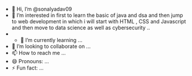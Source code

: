 - 👋 Hi, I’m @sonalyadav09
- 👀 I’m interested in first to learn the basic of java and dsa and then jump to web development in which i will start with HTML , CSS and Javascript and then move to data science as well as cybersecurity ..
- - 🌱 I’m currently learning ...
- 💞️ I’m looking to collaborate on ...
- 📫 How to reach me ...
- 😄 Pronouns: ...
- ⚡ Fun fact: ...

<!---
sonalyadav09/sonalyadav09 is a ✨ special ✨ repository because its `README.md` (this file) appears on your GitHub profile.
You can click the Preview link to take a look at your changes.
--->
